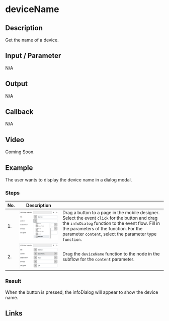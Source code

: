 # deviceName

## Description

Get the name of a device.

## Input / Parameter

N/A

## Output

N/A

## Callback

N/A

## Video

Coming Soon.

<!-- Format: [![Video]({image-path})]({url-link}) -->

## Example

The user wants to display the device name in a dialog modal.

<!-- Share a scenario, like a user requirements. -->

### Steps

| No. | Description |  |
| ------ | ------ | ------ |
| 1. | ![](./deviceName-step-2.png) | Drag a button to a page in the mobile designer. Select the event `click` for the button and drag the `infoDialog` function to the event flow. Fill in the parameters of the function. For the parameter `content`, select the parameter type `function`. |
| 2. | ![](./deviceName-step-3.png) | Drag the `deviceName` function to the node in the subflow for the `content` parameter. |

<!-- Show the steps and share some screenshots.

1. .....

Format: ![]({image-path}) -->

### Result

When the button is pressed, the infoDialog will appear to show the device name.

<!-- Explain the output.

Format: ![]({image-path}) -->

## Links
